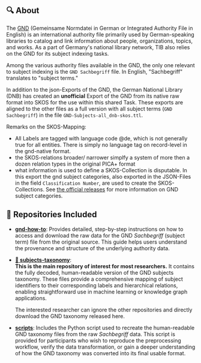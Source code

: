 ## 🔍 About

The [GND](https://www.dnb.de/EN/Professionell/Standardisierung/GND/gnd_node.html) (Gemeinsame Normdatei in German or Integrated Authority File in English) is an international authority file primarily used by German-speaking libraries to catalog and link information about people, organizations, topics, and works. As a part of Germany's national library network, TIB also relies on the GND for its subject indexing tasks.

Among the various authority files available in the GND, the only one relevant to subject indexing is the `GND Sachbegriff` file. In English, "Sachbegriff" translates to "subject terms."

In addition to the json-Exports of the GND, the German National Library (DNB) has created an **unofficial** Export of the GND from its native raw format into SKOS for the use within this shared Task. These exports are aligned to the other files as a full version with all subject terms (`GND Sachbegriff`) in the file `GND-Subjects-all_dnb-skos.ttl`.

Remarks on the SKOS-Mapping:

  * All Labels are tagged with language code @de, which is not generally true for all entities. There is simply no language tag on record-level in the gnd-native format. 
  * the SKOS-relations broader/ narrower simplfy a system of more then a dozen relation types in the original PICA+ format
  * what information is used to define a SKOS-Collection is disputable. In this export the gnd subject categories, also exported in the JSON-Files in the field `Classification Number`, are used to create the SKOS-Collections. See [the official releases](https://d-nb.info/standards/vocab/gnd/gnd-sc.html) for more information on GND subject categories. 


## 📂 Repositories Included

- [**gnd-how-to**](https://github.com/sciknoworg/subject-indexing-dataset/tree/main/GND-subjects-taxonomy/gnd-how-to): Provides detailed, step-by-step instructions on how to access and download the raw data for the GND *Sachbegriff* (subject term) file from the original source. This guide helps users understand the provenance and structure of the underlying authority data.

- [**🌟 subjects-taxonomy**](https://github.com/sciknoworg/subject-indexing-dataset/tree/main/GND-subjects-taxonomy/subjects-taxonomy):  
  **This is the main repository of interest for most researchers.** It contains the fully decoded, human-readable version of the GND subjects taxonomy. These files provide a comprehensive mapping of subject identifiers to their corresponding labels and hierarchical relations, enabling straightforward use in machine learning or knowledge graph applications.  

  The interested researcher can ignore the other repositories and directly download the GND taxonomy released here.


- [**scripts**](https://github.com/sciknoworg/subject-indexing-dataset/tree/main/GND-subjects-taxonomy/scripts): Includes the Python script used to recreate the human-readable GND taxonomy files from the raw *Sachbegriff* data. This script is provided for participants who wish to reproduce the preprocessing workflow, verify the data transformation, or gain a deeper understanding of how the GND taxonomy was converted into its final usable format.
